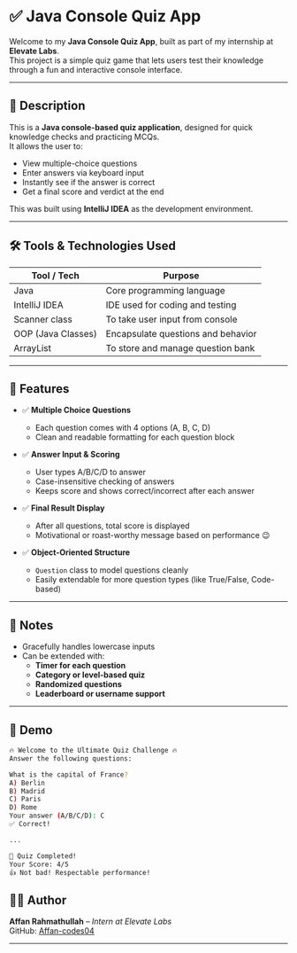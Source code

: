 # ✅ Java Console Quiz App

Welcome to my **Java Console Quiz App**, built as part of my internship at **Elevate Labs**.  
This project is a simple quiz game that lets users test their knowledge through a fun and interactive console interface.

---

## 📌 Description

This is a **Java console-based quiz application**, designed for quick knowledge checks and practicing MCQs.  
It allows the user to:

- View multiple-choice questions
- Enter answers via keyboard input
- Instantly see if the answer is correct
- Get a final score and verdict at the end

This was built using **IntelliJ IDEA** as the development environment.

---

## 🛠️ Tools & Technologies Used

| Tool / Tech       | Purpose                               |
|-------------------|----------------------------------------|
| Java              | Core programming language              |
| IntelliJ IDEA     | IDE used for coding and testing        |
| Scanner class     | To take user input from console        |
| OOP (Java Classes)| Encapsulate questions and behavior     |
| ArrayList         | To store and manage question bank      |

---

## 🧠 Features

- ✅ **Multiple Choice Questions**
  - Each question comes with 4 options (A, B, C, D)
  - Clean and readable formatting for each question block

- ✅ **Answer Input & Scoring**
  - User types A/B/C/D to answer
  - Case-insensitive checking of answers
  - Keeps score and shows correct/incorrect after each answer

- ✅ **Final Result Display**
  - After all questions, total score is displayed
  - Motivational or roast-worthy message based on performance 😉

- ✅ **Object-Oriented Structure**
  - `Question` class to model questions cleanly
  - Easily extendable for more question types (like True/False, Code-based)

---

## 📃 Notes

- Gracefully handles lowercase inputs
- Can be extended with:
  - **Timer for each question**
  - **Category or level-based quiz**
  - **Randomized questions**
  - **Leaderboard or username support**

---

## 📸 Demo

```bash
🔥 Welcome to the Ultimate Quiz Challenge 🔥
Answer the following questions:

What is the capital of France?
A) Berlin
B) Madrid
C) Paris
D) Rome
Your answer (A/B/C/D): C
✅ Correct!

...

🎯 Quiz Completed!
Your Score: 4/5
👍 Not bad! Respectable performance!

```

## 🧑‍💻 Author

**Affan Rahmathullah** – *Intern at Elevate Labs*  
GitHub: [Affan-codes04](https://github.com/Affan-codes04)

---
